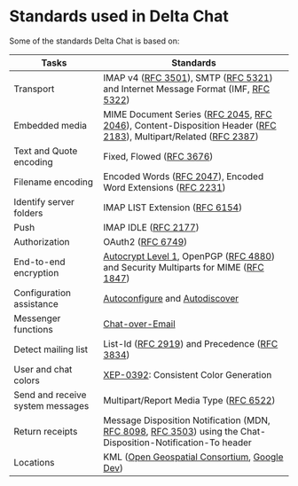 # Standards used in Delta Chat

Some of the standards Delta Chat is based on:

Tasks                            | Standards
---------------------------------|---------------------------------------------
Transport                        | IMAP v4 ([RFC 3501](https://tools.ietf.org/html/rfc3501)), SMTP ([RFC 5321](https://tools.ietf.org/html/rfc5321)) and Internet Message Format (IMF, [RFC 5322](https://tools.ietf.org/html/rfc5322))
Embedded media                   | MIME Document Series ([RFC 2045](https://tools.ietf.org/html/rfc2045), [RFC 2046](https://tools.ietf.org/html/rfc2046)), Content-Disposition Header ([RFC 2183](https://tools.ietf.org/html/rfc2183)), Multipart/Related ([RFC 2387](https://tools.ietf.org/html/rfc2387))
Text and Quote encoding          | Fixed, Flowed ([RFC 3676](https://tools.ietf.org/html/rfc3676))
Filename encoding                | Encoded Words ([RFC 2047](https://tools.ietf.org/html/rfc2047)), Encoded Word Extensions ([RFC 2231](https://tools.ietf.org/html/rfc2231))
Identify server folders          | IMAP LIST Extension ([RFC 6154](https://tools.ietf.org/html/rfc6154))
Push                             | IMAP IDLE ([RFC 2177](https://tools.ietf.org/html/rfc2177))
Authorization                    | OAuth2 ([RFC 6749](https://tools.ietf.org/html/rfc6749))
End-to-end encryption            | [Autocrypt Level 1](https://autocrypt.org/level1.html), OpenPGP ([RFC 4880](https://tools.ietf.org/html/rfc4880)) and Security Multiparts for MIME ([RFC 1847](https://tools.ietf.org/html/rfc1847))
Configuration assistance         | [Autoconfigure](https://developer.mozilla.org/en-US/docs/Mozilla/Thunderbird/Autoconfiguration) and [Autodiscover](https://technet.microsoft.com/library/bb124251(v=exchg.150).aspx)
Messenger functions              | [Chat-over-Email](https://github.com/deltachat/deltachat-core-rust/blob/master/spec.md#chat-over-email-specification)
Detect mailing list              | List-Id ([RFC 2919](https://tools.ietf.org/html/rfc2919)) and Precedence ([RFC 3834](https://tools.ietf.org/html/rfc3834))
User and chat colors             | [XEP-0392](https://xmpp.org/extensions/xep-0392.html): Consistent Color Generation
Send and receive system messages | Multipart/Report Media Type ([RFC 6522](https://tools.ietf.org/html/rfc6522))
Return receipts                  | Message Disposition Notification (MDN, [RFC 8098](https://tools.ietf.org/html/rfc8098), [RFC 3503](https://tools.ietf.org/html/rfc3503)) using the Chat-Disposition-Notification-To header
Locations                        | KML ([Open Geospatial Consortium](http://www.opengeospatial.org/standards/kml/), [Google Dev](https://developers.google.com/kml/))

